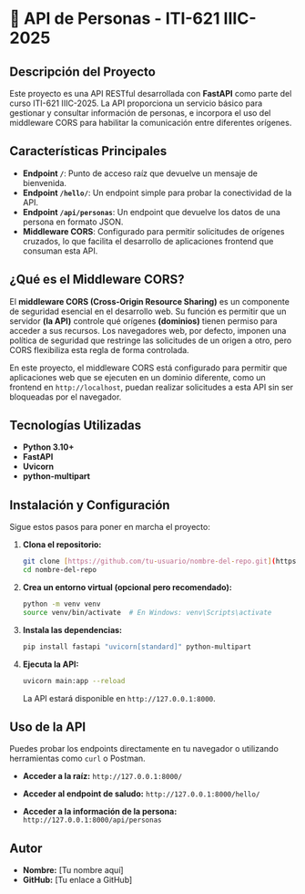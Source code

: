 # 🚀 API de Personas - ITI-621 IIIC-2025

##  Descripción del Proyecto
Este proyecto es una API RESTful desarrollada con **FastAPI** como parte del curso ITI-621 IIIC-2025. La API proporciona un servicio básico para gestionar y consultar información de personas, e incorpora el uso del middleware CORS para habilitar la comunicación entre diferentes orígenes.

##  Características Principales
- **Endpoint `/`**: Punto de acceso raíz que devuelve un mensaje de bienvenida.
- **Endpoint `/hello/`**: Un endpoint simple para probar la conectividad de la API.
- **Endpoint `/api/personas`**: Un endpoint que devuelve los datos de una persona en formato JSON.
- **Middleware CORS**: Configurado para permitir solicitudes de orígenes cruzados, lo que facilita el desarrollo de aplicaciones frontend que consuman esta API.

## ¿Qué es el Middleware CORS?
El **middleware CORS (Cross-Origin Resource Sharing)** es un componente de seguridad esencial en el desarrollo web. Su función es permitir que un servidor **(la API)** controle qué orígenes **(dominios)** tienen permiso para acceder a sus recursos. Los navegadores web, por defecto, imponen una política de seguridad que restringe las solicitudes de un origen a otro, pero CORS flexibiliza esta regla de forma controlada.

En este proyecto, el middleware CORS está configurado para permitir que aplicaciones web que se ejecuten en un dominio diferente, como un frontend en `http://localhost`, puedan realizar solicitudes a esta API sin ser bloqueadas por el navegador.

##  Tecnologías Utilizadas
- **Python 3.10+**
- **FastAPI**
- **Uvicorn**
- **python-multipart**

##  Instalación y Configuración
Sigue estos pasos para poner en marcha el proyecto:

1.  **Clona el repositorio:**
    ```bash
    git clone [https://github.com/tu-usuario/nombre-del-repo.git](https://github.com/tu-usuario/nombre-del-repo.git)
    cd nombre-del-repo
    ```

2.  **Crea un entorno virtual (opcional pero recomendado):**
    ```bash
    python -m venv venv
    source venv/bin/activate  # En Windows: venv\Scripts\activate
    ```

3.  **Instala las dependencias:**
    ```bash
    pip install fastapi "uvicorn[standard]" python-multipart
    ```

4.  **Ejecuta la API:**
    ```bash
    uvicorn main:app --reload
    ```
    La API estará disponible en `http://127.0.0.1:8000`.

##  Uso de la API
Puedes probar los endpoints directamente en tu navegador o utilizando herramientas como `curl` o Postman.

- **Acceder a la raíz:**
    `http://127.0.0.1:8000/`

- **Acceder al endpoint de saludo:**
    `http://127.0.0.1:8000/hello/`

- **Acceder a la información de la persona:**
    `http://127.0.0.1:8000/api/personas`

##  Autor
- **Nombre:** [Tu nombre aquí]
- **GitHub:** [Tu enlace a GitHub]